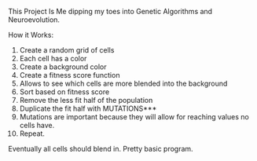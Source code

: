 This Project Is Me dipping my toes into Genetic Algorithms and Neuroevolution.

How it Works:
1. Create a random grid of cells
2. Each cell has a color
3. Create a background color
4. Create a fitness score function
5. Allows to see which cells are more blended into the background
6. Sort based on fitness score
7. Remove the less fit half of the population
8. Duplicate the fit half with MUTATIONS***
9. Mutations are important because they will allow for reaching values no cells have.
10. Repeat.

Eventually all cells should blend in. 
Pretty basic program.
